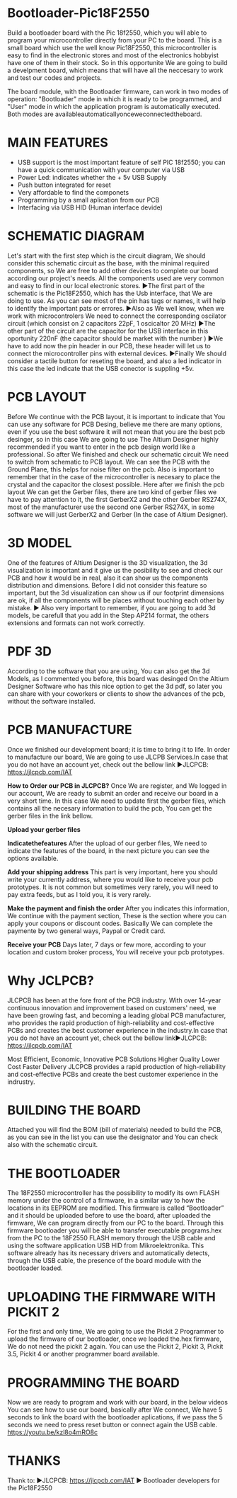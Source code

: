 # Bootloader-Pic18F2550
Build a bootloader board with the Pic 18f2550, which you will able to program your microcontroller directly from your PC to the board.
This is a small board which use the well know Pic18F2550, this microcontroller is easy to find in the electronic stores and most of the electronics hobbyist have one of them in their stock. So in this opportunite We are going to build a develpment board, which means that will have all the neccesary to work and test our codes and projects.

The board module, with the Bootloader firmware, can work in two modes of operation: "Bootloader" mode in which it is ready to be programmed, and "User" mode in which the application program is automatically executed. Both modes are availableautomaticallyonceweconnectedtheboard.

# MAIN FEATURES
* USB support is the most important feature of self PIC 18f2550; you can have a quick communication with your computer via USB
* Power Led: indicates whether the + 5v USB Supply
* Push button integrated for reset
* Very affordable to find the componets
* Programming by a small aplication from our PCB
* Interfacing via USB HID (Human interface devide)

# SCHEMATIC DIAGRAM
Let's start with the first step which is the circuit diagram, We should consider this schematic circuit as the base, with the minimal required components, so We are free to add other devices to complete our board according our project's needs.
All the components used are very common and easy to find in our local electronic stores.
►The first part of the schematic is the Pic18F2550, which has the Usb interface, that We are doing to use. As you can see most of the pin has tags or names, it will help to identlfy the important pats or errores.
►Also as We well know, when we work with microcontrolers We need to connect the corresponding oscilator circuit (which consist on 2 capacitors 22pF, 1 oscicaltor 20 MHz)
►The other part of the circuit are the capacitor for the USB interface in this oportunity 220nF (the capacitor should be market with the number )
►We have to add now the pin header in our PCB, these header will let us to connect the microcontroller pins with external devices.
►Finally We should consider a tactile button for reseting the board, and also a led indicator in this case the led indicate that the USB conector is suppling +5v.

# PCB LAYOUT
Before We continue with the PCB layout, it is important to indicate that You can use any software for PCB Desing, believe me there are many options, even if you use the best software it will not mean that you are the best pcb desinger, so in this case We are going to use The Altium Designer highly recommended if you want to enter in the pcb design world like a professional.
So after We finished and check our schematic circuit We need to switch from schematic to PCB layout. We can see the PCB with the Ground Plane, this helps for noise filter on the pcb. Also is important to remember that in the case of the microcontroller is necesary to place the crystal and the capacitor the closest possible.
Here after we finish the pcb layout We can get the Gerber files, there are two kind of gerber files we have to pay attention to it, the first GerberX2 and the other Gerber RS274X, most of the manufacturer use the second one Gerber RS274X, in some software we will just GerberX2 and Gerber (In the case of Altium Designer).

# 3D MODEL
One of the features of Altium Designer is the 3D visualization, the 3d visualization is important and it give us the posibility to see and check our PCB and how it would be in real, also it can show us the components distribution and dimensions. Before I did not consider this feature so important, but the 3d visualization can show us if our footprint dimensions are ok, if all the components will be places without touching each other by mistake.
► Also very important to remember, if you are going to add 3d models, be carefull that you add in the Step AP214 format, the others extensions and formats can not work correctly.

# PDF 3D
According to the software that you are using, You can also get the 3d Models, as I commented you before, this board was desinged On the Altium Designer Software who has this nice option to get the 3d pdf, so later you can share with your coworkers or clients to show the advances of the pcb, without the software installed.

# PCB MANUFACTURE
Once we finished our development board; it is time to bring it to life. In order to manufacture our board, We are going to use JLCPB Services.In case that you do not have an account yet, check out the bellow link
►JLCPCB: https://jlcpcb.com/IAT

**How to Order our PCB in JLCPCB?**
Once We are register, and We logged in our account, We are ready to submit an order and receive our board in a very short time. In this case We need to update first the gerber files, which contains all the necesary information to build the pcb, You can get the gerber files in the link bellow.

**Upload your gerber files**

**Indicatethefeatures**
After the upload of our gerber files, We need to indicate the features of the board, in the next picture you can see the options available.

**Add your shipping address** This part is very important, here you should write your currently address, where you would like to receive your pcb prototypes. It is not common but sometimes very rarely, you will need to pay extra feeds, but as I told you, it is very rarely.

**Make the payment and finish the order** After you indicates this information, We continue with the payment section, These is the section where you can apply your coupons or discount codes. Basically We can complete the paymente by two general ways, Paypal or Credit card.

**Receive your PCB** Days later, 7 days or few more, according to your location and custom broker process, You will receive your pcb prototypes.

# Why JCLPCB?
JLCPCB has been at the fore front of the PCB industry. With over 14-year continuous innovation and improvement based on customers' need, we have been growing fast, and becoming a leading global PCB manufacturer, who provides the rapid production of high-reliability and cost-effective PCBs and creates the best customer experience in the industry.In case that you do not have an account yet, check out the bellow link►JLCPCB: https://jlcpcb.com/IAT

Most Efficient, Economic, Innovative PCB Solutions
Higher Quality
Lower Cost
Faster Delivery
JLCPCB provides a rapid production of high-reliability and cost-effective PCBs and create the best customer experience in the indrustry.

# BUILDING THE BOARD
Attached you will find the BOM (bill of materials) needed to build the PCB, as you can see in the list you can use the designator and You can check also with the schematic circuit.

# THE BOOTLOADER
The 18F2550 microcontroller has the possibility to modify its own FLASH memory under the control of a firmware, in a similar way to how the locations in its EEPROM are modified. This firmware is called “Bootloader” and it should be uploaded before to use the board, after uploaded the firmware, We can program directly from our PC to the board. Through this firmware bootloader you will be able to transfer executable programs.hex from the PC to the 18F2550 FLASH memory through the USB cable and using the software application USB HID from Mikroelektronika. This software already has its necessary drivers and automatically detects, through the USB cable, the presence of the board module with the bootloader loaded.

# UPLOADING THE FIRMWARE WITH PICKIT 2
For the first and only time, We are going to use the Pickit 2 Programmer to upload the firmware of our bootloader, once we loaded the.hex firmware, We do not need the pickit 2 again. You can use the Pickit 2, Pickit 3, Pickit 3.5, Pickit 4 or another programmer board available.

# PROGRAMMING THE BOARD
Now we are ready to program and work with our board, in the below videos You can see how to use our board, basically after We connect, We have 5 seconds to link the board with the bootloader aplications, if we pass the 5 seconds we need to press reset button or connect again the USB cable.
https://youtu.be/kzl8o4mRO8c

# THANKS
Thank to:
►JLCPCB: https://jlcpcb.com/IAT
► Bootloader developers for the Pic18F2550

